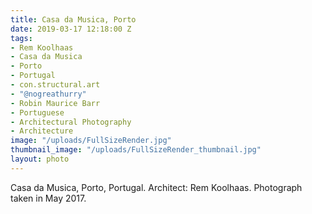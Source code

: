 ```yaml
---
title: Casa da Musica, Porto
date: 2019-03-17 12:18:00 Z
tags:
- Rem Koolhaas
- Casa da Musica
- Porto
- Portugal
- con.structural.art
- "@nogreathurry"
- Robin Maurice Barr
- Portuguese
- Architectural Photography
- Architecture
image: "/uploads/FullSizeRender.jpg"
thumbnail_image: "/uploads/FullSizeRender_thumbnail.jpg"
layout: photo
---
```


Casa da Musica, Porto, Portugal. Architect: Rem Koolhaas. Photograph taken in May 2017.